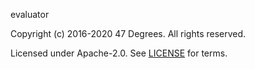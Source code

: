[comment]: <> (Don't edit this file!)
[comment]: <> (It is automatically updated after every release of https://github.com/47degrees/.github)
[comment]: <> (If you want to suggest a change, please open a PR or issue in that repository)

evaluator

Copyright (c) 2016-2020 47 Degrees. All rights reserved.

Licensed under Apache-2.0. See [LICENSE](LICENSE.md) for terms.